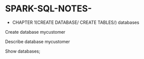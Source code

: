 # SPARK-SQL-NOTES-

* CHAPTER 1(CREATE DATABASE/ CREATE TABLES/)
databases

Create database mycustomer

Describe database mycustomer

Show databases;

